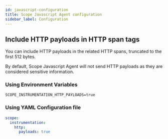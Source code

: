 ```yaml
---
id: javascript-configuration
title: Scope Javascript Agent configuration
sidebar_label: Configuration
---
```


## Include HTTP payloads in HTTP span tags

You can include HTTP payloads in the related HTTP spans, truncated to the first 512 bytes.

By default, Scope Javascript Agent will not send HTTP payloads as they are considered sensitive information.

### Using Environment Variables

`SCOPE_INSTRUMENTATION_HTTP_PAYLOADS=true`

### Using YAML Configuration file

```yaml
scope:
  instrumentation:
    http:
      payloads: true
```
